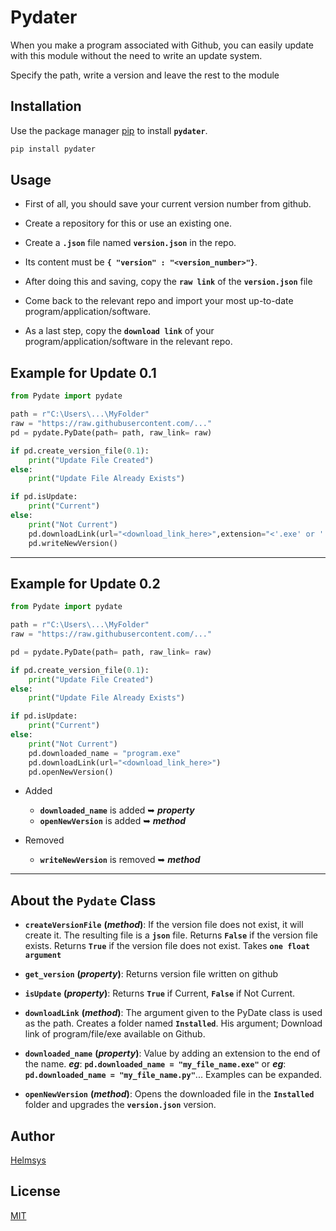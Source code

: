# Pydater

When you make a program associated with Github, you can easily update with this module without the need to write an update system.

Specify the path, write a version and leave the rest to the module

## Installation

Use the package manager [pip](https://pip.pypa.io/en/stable/) to install **`pydater`**.

```bash
pip install pydater
```

## Usage

- First of all, you should save your current version number from github.

- Create a repository for this or use an existing one.

- Create a **`.json`** file named **`version.json`** in the repo.

- Its content must be **`{ "version" : "<version_number>"}`**.

- After doing this and saving, copy the **`raw link`** of the **`version.json`** file

- Come back to the relevant repo and import your most up-to-date program/application/software.

- As a last step, copy the **`download link`** of your program/application/software in the relevant repo.

## Example for Update 0.1
```python
from Pydate import pydate

path = r"C:\Users\...\MyFolder"
raw = "https://raw.githubusercontent.com/..."
pd = pydate.PyDate(path= path, raw_link= raw)

if pd.create_version_file(0.1):
    print("Update File Created")
else:
    print("Update File Already Exists")

if pd.isUpdate:
    print("Current")
else:
    print("Not Current")
    pd.downloadLink(url="<download_link_here>",extension="<'.exe' or '.pdf' or '.py' or 'bla_bla'>")
    pd.writeNewVersion()
```
---
## Example for Update 0.2
```python
from Pydate import pydate

path = r"C:\Users\...\MyFolder"
raw = "https://raw.githubusercontent.com/..."

pd = pydate.PyDate(path= path, raw_link= raw)

if pd.create_version_file(0.1):
    print("Update File Created")
else:
    print("Update File Already Exists")

if pd.isUpdate:
    print("Current")
else:
    print("Not Current")
    pd.downloaded_name = "program.exe"
    pd.downloadLink(url="<download_link_here>")
    pd.openNewVersion()
```
- Added
  * **`downloaded_name`** is added ➥ **_property_**
  * **`openNewVersion`**  is added ➥ **_method_**

- Removed
  * **`writeNewVersion`** is removed ➥ **_method_**

---
## About the **`Pydate`** Class

* **`createVersionFile`** **(_method_)**: If the version file does not exist, it will create it. The resulting file is a **`json`** file. Returns **`False`** if the version file exists. Returns **`True`** if the version file does not exist. Takes **`one float argument`**

* **`get_version`** **(_property_)**: Returns version file written on github

* **`isUpdate`** **(_property_)**: Returns **`True`** if Current, **`False`** if Not Current.

* **`downloadLink`** **(_method_)**: The argument given to the PyDate class is used as the path. Creates a folder named **`Installed`**. His argument; Download link of program/file/exe available on Github.

* **`downloaded_name`** **(_property_)**: Value by adding an extension to the end of the name.  **_eg_**: **`pd.downloaded_name = "my_file_name.exe"`** or **_eg_**: **`pd.downloaded_name = "my_file_name.py"`**... Examples can be expanded.

* **`openNewVersion`** **(_method_)**: Opens the downloaded file in the **`Installed`** folder and upgrades the **`version.json`** version.


## Author
[Helmsys](https://github.com/Arif-Helmsys)

## License
[MIT](https://choosealicense.com/licenses/mit/)